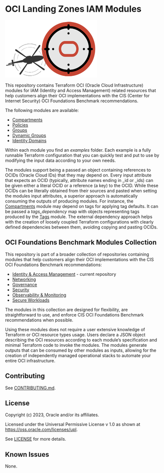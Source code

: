 # OCI Landing Zones IAM Modules

![Landing Zone logo](./landing_zone_300.png)

This repository contains Terraform OCI (Oracle Cloud Infrastructure) modules for IAM (Identity and Access Management) related resources that help customers align their OCI implementations with the CIS (Center for Internet Security) OCI Foundations Benchmark recommendations.

The following modules are available:
- [Compartments](./compartments/)
- [Policies](./policies/)
- [Groups](./groups/)
- [Dynamic Groups](./dynamic-groups/)
- [Identity Domains](./identity-domains/)

Within each module you find an *examples* folder. Each example is a fully runnable Terraform configuration that you can quickly test and put to use by modifying the input data according to your own needs.  

The modules support being a passed an object containing references to OCIDs (Oracle Cloud IDs) that they may depend on. Every input attribute that expects an OCID (typically, attribute names ending in _id or _ids) can be given either a literal OCID or a reference (a key) to the OCID. While these OCIDs can be literally obtained from their sources and pasted when setting the modules input attributes, a superior approach is automatically consuming the outputs of producing modules. For instance, the [Compartments](./compartments/) module may depend on tags for applying tag defaults. It can be passed a *tags_dependency* map with objects representing tags produced by the [Tags](https://github.com/oci-landing-zones/terraform-oci-landing-zone-governance/tags) module. The external dependency approach helps with the creation of loosely coupled Terraform configurations with clearly defined dependencies between them, avoiding copying and pasting OCIDs.

## OCI Foundations Benchmark Modules Collection

This repository is part of a broader collection of repositories containing modules that help customers align their OCI implementations with the CIS OCI Foundations Benchmark recommendations:
- [Identity & Access Management](https://github.com/oci-landing-zones/terraform-oci-landing-zone-iam) - current repository
- [Networking](https://github.com/oci-landing-zones/terraform-oci-landing-zone-networking)
- [Governance](https://github.com/oci-landing-zones/terraform-oci-landing-zone-governance)
- [Security](https://github.com/oci-landing-zones/terraform-oci-landing-zone-security)
- [Observability & Monitoring](https://github.com/oci-landing-zones/terraform-oci-landing-zone-observability)
- [Secure Workloads](https://github.com/oci-landing-zones/terraform-oci-secure-workloads)

The modules in this collection are designed for flexibility, are straightforward to use, and enforce CIS OCI Foundations Benchmark recommendations when possible.

Using these modules does not require a user extensive knowledge of Terraform or OCI resource types usage. Users declare a JSON object describing the OCI resources according to each module’s specification and minimal Terraform code to invoke the modules. The modules generate outputs that can be consumed by other modules as inputs, allowing for the creation of independently managed operational stacks to automate your entire OCI infrastructure.

## Contributing
See [CONTRIBUTING.md](./CONTRIBUTING.md).

## License
Copyright (c) 2023, Oracle and/or its affiliates.

Licensed under the Universal Permissive License v 1.0 as shown at https://oss.oracle.com/licenses/upl.

See [LICENSE](./LICENSE) for more details.

## Known Issues
None.